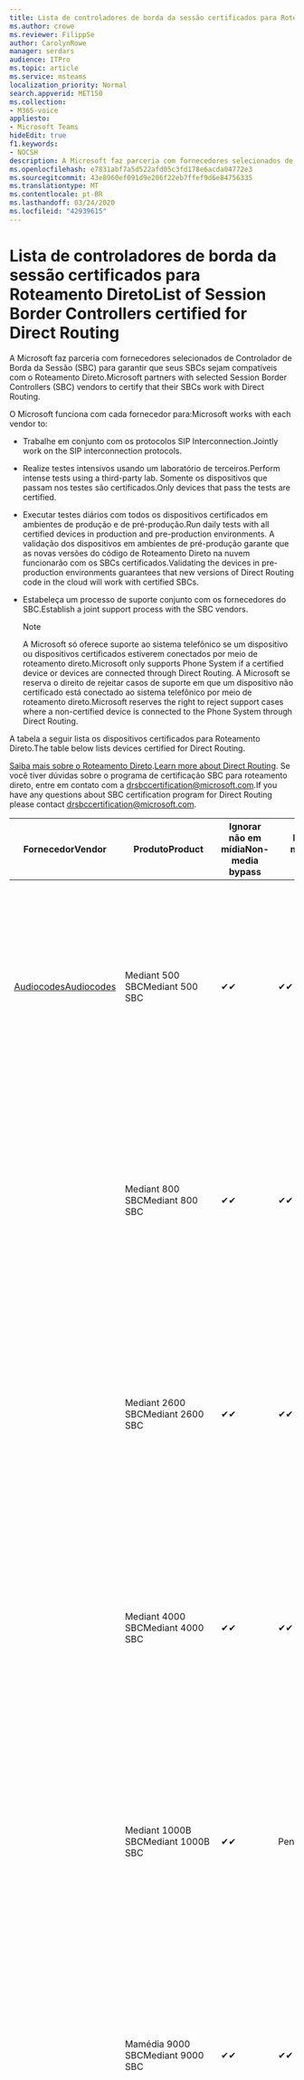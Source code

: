 ```yaml
---
title: Lista de controladores de borda da sessão certificados para Roteamento Direto
ms.author: crowe
ms.reviewer: FilippSe
author: CarolynRowe
manager: serdars
audience: ITPro
ms.topic: article
ms.service: msteams
localization_priority: Normal
search.appverid: MET150
ms.collection:
- M365-voice
appliesto:
- Microsoft Teams
hideEdit: true
f1.keywords:
- NOCSH
description: A Microsoft faz parceria com fornecedores selecionados de SBC (controlador de borda da sessão) para garantir que seus SBCs sejam compatíveis com o Roteamento Direto.
ms.openlocfilehash: e7831abf7a5d522afd05c3fd178e6acda04772e3
ms.sourcegitcommit: 43e8960ef091d9e206f22eb7ffef9d6e84756335
ms.translationtype: MT
ms.contentlocale: pt-BR
ms.lasthandoff: 03/24/2020
ms.locfileid: "42939615"
---
```

# <a name="list-of-session-border-controllers-certified-for-direct-routing"></a><span data-ttu-id="78e27-103">Lista de controladores de borda da sessão certificados para Roteamento Direto</span><span class="sxs-lookup"><span data-stu-id="78e27-103">List of Session Border Controllers certified for Direct Routing</span></span>

<span data-ttu-id="78e27-104">A Microsoft faz parceria com fornecedores selecionados de Controlador de Borda da Sessão (SBC) para garantir que seus SBCs sejam compatíveis com o Roteamento Direto.</span><span class="sxs-lookup"><span data-stu-id="78e27-104">Microsoft partners with selected Session Border Controllers (SBC) vendors to certify that their SBCs work with Direct Routing.</span></span> 

<span data-ttu-id="78e27-105">O Microsoft funciona com cada fornecedor para:</span><span class="sxs-lookup"><span data-stu-id="78e27-105">Microsoft works with each vendor to:</span></span> 

- <span data-ttu-id="78e27-106">Trabalhe em conjunto com os protocolos SIP Interconnection.</span><span class="sxs-lookup"><span data-stu-id="78e27-106">Jointly work on the SIP interconnection protocols.</span></span>
- <span data-ttu-id="78e27-107">Realize testes intensivos usando um laboratório de terceiros.</span><span class="sxs-lookup"><span data-stu-id="78e27-107">Perform intense tests using a third-party lab.</span></span> <span data-ttu-id="78e27-108">Somente os dispositivos que passam nos testes são certificados.</span><span class="sxs-lookup"><span data-stu-id="78e27-108">Only devices that pass the tests are certified.</span></span> 
- <span data-ttu-id="78e27-109">Executar testes diários com todos os dispositivos certificados em ambientes de produção e de pré-produção.</span><span class="sxs-lookup"><span data-stu-id="78e27-109">Run daily tests with all certified devices in production and pre-production environments.</span></span> <span data-ttu-id="78e27-110">A validação dos dispositivos em ambientes de pré-produção garante que as novas versões do código de Roteamento Direto na nuvem funcionarão com os SBCs certificados.</span><span class="sxs-lookup"><span data-stu-id="78e27-110">Validating the devices in pre-production environments guarantees that new versions of Direct Routing code in the cloud will work with certified SBCs.</span></span> 
- <span data-ttu-id="78e27-111">Estabeleça um processo de suporte conjunto com os fornecedores do SBC.</span><span class="sxs-lookup"><span data-stu-id="78e27-111">Establish a joint support process with the SBC vendors.</span></span>


  > [!NOTE]
  > <span data-ttu-id="78e27-112">A Microsoft só oferece suporte ao sistema telefônico se um dispositivo ou dispositivos certificados estiverem conectados por meio de roteamento direto.</span><span class="sxs-lookup"><span data-stu-id="78e27-112">Microsoft only supports Phone System if a certified device or devices are connected through Direct Routing.</span></span> <span data-ttu-id="78e27-113">A Microsoft se reserva o direito de rejeitar casos de suporte em que um dispositivo não certificado está conectado ao sistema telefônico por meio de roteamento direto.</span><span class="sxs-lookup"><span data-stu-id="78e27-113">Microsoft reserves the right to reject support cases where a non-certified device is connected to the Phone System through Direct Routing.</span></span> 

<span data-ttu-id="78e27-114">A tabela a seguir lista os dispositivos certificados para Roteamento Direto.</span><span class="sxs-lookup"><span data-stu-id="78e27-114">The table below lists devices certified for Direct Routing.</span></span> 

<span data-ttu-id="78e27-115">[Saiba mais sobre o Roteamento Direto](https://aka.ms/dr).</span><span class="sxs-lookup"><span data-stu-id="78e27-115">[Learn more about Direct Routing](https://aka.ms/dr).</span></span> <span data-ttu-id="78e27-116">Se você tiver dúvidas sobre o programa de certificação SBC para roteamento direto, entre em contato com a drsbccertification@microsoft.com.</span><span class="sxs-lookup"><span data-stu-id="78e27-116">If you have any questions about SBC certification program for Direct Routing please contact drsbccertification@microsoft.com.</span></span>


|                                                       <span data-ttu-id="78e27-117">Fornecedor</span><span class="sxs-lookup"><span data-stu-id="78e27-117">Vendor</span></span>                                                        |       <span data-ttu-id="78e27-118">Produto</span><span class="sxs-lookup"><span data-stu-id="78e27-118">Product</span></span>       | <span data-ttu-id="78e27-119">Ignorar não em mídia</span><span class="sxs-lookup"><span data-stu-id="78e27-119">Non-media bypass</span></span> | <span data-ttu-id="78e27-120">Bypass de mídia</span><span class="sxs-lookup"><span data-stu-id="78e27-120">Media bypass</span></span> | <span data-ttu-id="78e27-121">Versão do software</span><span class="sxs-lookup"><span data-stu-id="78e27-121">Software version</span></span> | <span data-ttu-id="78e27-122">Validado com provedores E911</span><span class="sxs-lookup"><span data-stu-id="78e27-122">Validated with E911 providers</span></span> | <span data-ttu-id="78e27-123">Compatível com ELIN</span><span class="sxs-lookup"><span data-stu-id="78e27-123">ELIN capable</span></span>
|---------------------------------------------------------------------------------------------------------------------|---------------------|------------------|--------------|------------------|-----------------|------------------|
| [<span data-ttu-id="78e27-124">Audiocodes</span><span class="sxs-lookup"><span data-stu-id="78e27-124">Audiocodes</span></span>](https://www.audiocodes.com/solutions-products/products/products-for-microsoft-365/direct-routing-for-microsoft-teams) |   <span data-ttu-id="78e27-125">Mediant 500 SBC</span><span class="sxs-lookup"><span data-stu-id="78e27-125">Mediant 500 SBC</span></span>   |     <span data-ttu-id="78e27-126">&#10004;</span><span class="sxs-lookup"><span data-stu-id="78e27-126">&#10004;</span></span>     |   <span data-ttu-id="78e27-127">&#10004;</span><span class="sxs-lookup"><span data-stu-id="78e27-127">&#10004;</span></span>    |  <span data-ttu-id="78e27-128">7.20 a. 250</span><span class="sxs-lookup"><span data-stu-id="78e27-128">7.20A.250</span></span>   | <ul> <li> [<span data-ttu-id="78e27-129">Roteamento de localização dinâmica da largura de banda</span><span class="sxs-lookup"><span data-stu-id="78e27-129">Bandwidth Dynamic Location Routing</span></span>](https://www.bandwidth.com/partners/microsoft-teams-direct-routing) </li> <li><span data-ttu-id="78e27-130">Inentrada ERS</span><span class="sxs-lookup"><span data-stu-id="78e27-130">Intrado ERS</span></span> </li> <li><span data-ttu-id="78e27-131">Inentrada EGW</span><span class="sxs-lookup"><span data-stu-id="78e27-131">Intrado EGW</span></span></li> <li> <span data-ttu-id="78e27-132">Mobilidade de horizonte vermelho-céu</span><span class="sxs-lookup"><span data-stu-id="78e27-132">Red Sky Horizon Mobility</span></span> </li>  </ul> |  <span data-ttu-id="78e27-133">&#10004;</span><span class="sxs-lookup"><span data-stu-id="78e27-133">&#10004;</span></span>  |
|                                                                                                                     |   <span data-ttu-id="78e27-134">Mediant 800 SBC</span><span class="sxs-lookup"><span data-stu-id="78e27-134">Mediant 800 SBC</span></span>   |     <span data-ttu-id="78e27-135">&#10004;</span><span class="sxs-lookup"><span data-stu-id="78e27-135">&#10004;</span></span>     |   <span data-ttu-id="78e27-136">&#10004;</span><span class="sxs-lookup"><span data-stu-id="78e27-136">&#10004;</span></span>     |  <span data-ttu-id="78e27-137">7.20 a. 250</span><span class="sxs-lookup"><span data-stu-id="78e27-137">7.20A.250</span></span>   | <ul> <li> [<span data-ttu-id="78e27-138">Roteamento de localização dinâmica da largura de banda</span><span class="sxs-lookup"><span data-stu-id="78e27-138">Bandwidth Dynamic Location Routing</span></span>](https://www.bandwidth.com/partners/microsoft-teams-direct-routing) </li> <li><span data-ttu-id="78e27-139">Inentrada ERS</span><span class="sxs-lookup"><span data-stu-id="78e27-139">Intrado ERS</span></span> </li> <li><span data-ttu-id="78e27-140">Inentrada EGW</span><span class="sxs-lookup"><span data-stu-id="78e27-140">Intrado EGW</span></span></li> <li> <span data-ttu-id="78e27-141">Mobilidade de horizonte vermelho-céu</span><span class="sxs-lookup"><span data-stu-id="78e27-141">Red Sky Horizon Mobility</span></span> </li>  </ul>  |  <span data-ttu-id="78e27-142">&#10004;</span><span class="sxs-lookup"><span data-stu-id="78e27-142">&#10004;</span></span>  |
|                                                                                                                     |  <span data-ttu-id="78e27-143">Mediant 2600 SBC</span><span class="sxs-lookup"><span data-stu-id="78e27-143">Mediant 2600 SBC</span></span>   |     <span data-ttu-id="78e27-144">&#10004;</span><span class="sxs-lookup"><span data-stu-id="78e27-144">&#10004;</span></span>     |   <span data-ttu-id="78e27-145">&#10004;</span><span class="sxs-lookup"><span data-stu-id="78e27-145">&#10004;</span></span>    |  <span data-ttu-id="78e27-146">7.20 a. 250</span><span class="sxs-lookup"><span data-stu-id="78e27-146">7.20A.250</span></span>   |   <ul> <li> [<span data-ttu-id="78e27-147">Roteamento de localização dinâmica da largura de banda</span><span class="sxs-lookup"><span data-stu-id="78e27-147">Bandwidth Dynamic Location Routing</span></span>](https://www.bandwidth.com/partners/microsoft-teams-direct-routing) </li> <li><span data-ttu-id="78e27-148">Inentrada ERS</span><span class="sxs-lookup"><span data-stu-id="78e27-148">Intrado ERS</span></span> </li> <li><span data-ttu-id="78e27-149">Inentrada EGW</span><span class="sxs-lookup"><span data-stu-id="78e27-149">Intrado EGW</span></span></li> <li> <span data-ttu-id="78e27-150">Mobilidade de horizonte vermelho-céu</span><span class="sxs-lookup"><span data-stu-id="78e27-150">Red Sky Horizon Mobility</span></span> </li>  </ul>  |  <span data-ttu-id="78e27-151">&#10004;</span><span class="sxs-lookup"><span data-stu-id="78e27-151">&#10004;</span></span>  |    
|                                                                                                                     |  <span data-ttu-id="78e27-152">Mediant 4000 SBC</span><span class="sxs-lookup"><span data-stu-id="78e27-152">Mediant 4000 SBC</span></span>   |     <span data-ttu-id="78e27-153">&#10004;</span><span class="sxs-lookup"><span data-stu-id="78e27-153">&#10004;</span></span>     |   <span data-ttu-id="78e27-154">&#10004;</span><span class="sxs-lookup"><span data-stu-id="78e27-154">&#10004;</span></span>     |  <span data-ttu-id="78e27-155">7.20 a. 250</span><span class="sxs-lookup"><span data-stu-id="78e27-155">7.20A.250</span></span>   |  <ul> <li> [<span data-ttu-id="78e27-156">Roteamento de localização dinâmica da largura de banda</span><span class="sxs-lookup"><span data-stu-id="78e27-156">Bandwidth Dynamic Location Routing</span></span>](https://www.bandwidth.com/partners/microsoft-teams-direct-routing) </li> <li><span data-ttu-id="78e27-157">Inentrada ERS</span><span class="sxs-lookup"><span data-stu-id="78e27-157">Intrado ERS</span></span> </li> <li><span data-ttu-id="78e27-158">Inentrada EGW</span><span class="sxs-lookup"><span data-stu-id="78e27-158">Intrado EGW</span></span></li> <li> <span data-ttu-id="78e27-159">Mobilidade de horizonte vermelho-céu</span><span class="sxs-lookup"><span data-stu-id="78e27-159">Red Sky Horizon Mobility</span></span> </li>  </ul>  |  <span data-ttu-id="78e27-160">&#10004;</span><span class="sxs-lookup"><span data-stu-id="78e27-160">&#10004;</span></span>  |    
|                                                                                                                     | <span data-ttu-id="78e27-161">Mediant 1000B SBC</span><span class="sxs-lookup"><span data-stu-id="78e27-161">Mediant 1000B  SBC</span></span>  |     <span data-ttu-id="78e27-162">&#10004;</span><span class="sxs-lookup"><span data-stu-id="78e27-162">&#10004;</span></span>     |   <span data-ttu-id="78e27-163">Pendente</span><span class="sxs-lookup"><span data-stu-id="78e27-163">Pending</span></span>     |  <span data-ttu-id="78e27-164">7.20 a. 250</span><span class="sxs-lookup"><span data-stu-id="78e27-164">7.20A.250</span></span>  |  <ul> <li> [<span data-ttu-id="78e27-165">Roteamento de localização dinâmica da largura de banda</span><span class="sxs-lookup"><span data-stu-id="78e27-165">Bandwidth Dynamic Location Routing</span></span>](https://www.bandwidth.com/partners/microsoft-teams-direct-routing) </li> <li><span data-ttu-id="78e27-166">Inentrada ERS</span><span class="sxs-lookup"><span data-stu-id="78e27-166">Intrado ERS</span></span> </li> <li><span data-ttu-id="78e27-167">Inentrada EGW</span><span class="sxs-lookup"><span data-stu-id="78e27-167">Intrado EGW</span></span></li> <li> <span data-ttu-id="78e27-168">Mobilidade de horizonte vermelho-céu</span><span class="sxs-lookup"><span data-stu-id="78e27-168">Red Sky Horizon Mobility</span></span> </li>  </ul>  |  <span data-ttu-id="78e27-169">&#10004;</span><span class="sxs-lookup"><span data-stu-id="78e27-169">&#10004;</span></span>  |    
|                                                                                                                     | <span data-ttu-id="78e27-170">Mamédia 9000 SBC</span><span class="sxs-lookup"><span data-stu-id="78e27-170">Mediant 9000  SBC</span></span>  |     <span data-ttu-id="78e27-171">&#10004;</span><span class="sxs-lookup"><span data-stu-id="78e27-171">&#10004;</span></span>     |   <span data-ttu-id="78e27-172">&#10004;</span><span class="sxs-lookup"><span data-stu-id="78e27-172">&#10004;</span></span>     |  <span data-ttu-id="78e27-173">7.20 a. 250</span><span class="sxs-lookup"><span data-stu-id="78e27-173">7.20A.250</span></span>   | <ul> <li> [<span data-ttu-id="78e27-174">Roteamento de localização dinâmica da largura de banda</span><span class="sxs-lookup"><span data-stu-id="78e27-174">Bandwidth Dynamic Location Routing</span></span>](https://www.bandwidth.com/partners/microsoft-teams-direct-routing) </li> <li><span data-ttu-id="78e27-175">Inentrada ERS</span><span class="sxs-lookup"><span data-stu-id="78e27-175">Intrado ERS</span></span> </li> <li><span data-ttu-id="78e27-176">Inentrada EGW</span><span class="sxs-lookup"><span data-stu-id="78e27-176">Intrado EGW</span></span></li> <li> <span data-ttu-id="78e27-177">Mobilidade de horizonte vermelho-céu</span><span class="sxs-lookup"><span data-stu-id="78e27-177">Red Sky Horizon Mobility</span></span> </li>  </ul>    |  <span data-ttu-id="78e27-178">&#10004;</span><span class="sxs-lookup"><span data-stu-id="78e27-178">&#10004;</span></span>  |                                                                       
|                                                                                                                     | <span data-ttu-id="78e27-179">Virtual Edition SBC</span><span class="sxs-lookup"><span data-stu-id="78e27-179">Virtual Edition SBC</span></span> |     <span data-ttu-id="78e27-180">&#10004;</span><span class="sxs-lookup"><span data-stu-id="78e27-180">&#10004;</span></span>     |   <span data-ttu-id="78e27-181">&#10004;</span><span class="sxs-lookup"><span data-stu-id="78e27-181">&#10004;</span></span>     |  <span data-ttu-id="78e27-182">7.20 a. 250</span><span class="sxs-lookup"><span data-stu-id="78e27-182">7.20A.250</span></span> |  <ul> <li> [<span data-ttu-id="78e27-183">Roteamento de localização dinâmica da largura de banda</span><span class="sxs-lookup"><span data-stu-id="78e27-183">Bandwidth Dynamic Location Routing</span></span>](https://www.bandwidth.com/partners/microsoft-teams-direct-routing) </li> <li><span data-ttu-id="78e27-184">Inentrada ERS</span><span class="sxs-lookup"><span data-stu-id="78e27-184">Intrado ERS</span></span> </li> <li><span data-ttu-id="78e27-185">Inentrada EGW</span><span class="sxs-lookup"><span data-stu-id="78e27-185">Intrado EGW</span></span></li> <li> <span data-ttu-id="78e27-186">Mobilidade de horizonte vermelho-céu</span><span class="sxs-lookup"><span data-stu-id="78e27-186">Red Sky Horizon Mobility</span></span> </li>  </ul>   |  <span data-ttu-id="78e27-187">&#10004;</span><span class="sxs-lookup"><span data-stu-id="78e27-187">&#10004;</span></span>  |    
|  [<span data-ttu-id="78e27-188">Comunicações da faixa de opções</span><span class="sxs-lookup"><span data-stu-id="78e27-188">Ribbon Communications</span></span>](https://ribboncommunications.com/solutions/enterprise-solutions/microsoft-skype-business)  |      <span data-ttu-id="78e27-189">SBC 5110</span><span class="sxs-lookup"><span data-stu-id="78e27-189">SBC 5110</span></span>       |     <span data-ttu-id="78e27-190">&#10004;</span><span class="sxs-lookup"><span data-stu-id="78e27-190">&#10004;</span></span>     |   <span data-ttu-id="78e27-191">&#10004;</span><span class="sxs-lookup"><span data-stu-id="78e27-191">&#10004;</span></span>    |       <span data-ttu-id="78e27-192">7,2</span><span class="sxs-lookup"><span data-stu-id="78e27-192">7.2</span></span>       | <ul> <li> [<span data-ttu-id="78e27-193">Roteamento de localização dinâmica da largura de banda</span><span class="sxs-lookup"><span data-stu-id="78e27-193">Bandwidth Dynamic Location Routing</span></span>](https://www.bandwidth.com/partners/microsoft-teams-direct-routing) </li> <li><span data-ttu-id="78e27-194">Inentrada ERS</span><span class="sxs-lookup"><span data-stu-id="78e27-194">Intrado ERS</span></span> </li> <li><span data-ttu-id="78e27-195">Inentrada EGW</span><span class="sxs-lookup"><span data-stu-id="78e27-195">Intrado EGW</span></span></li> <li> <span data-ttu-id="78e27-196">Mobilidade de horizonte vermelho-céu</span><span class="sxs-lookup"><span data-stu-id="78e27-196">Red Sky Horizon Mobility</span></span> </li>  </ul> |    |    
|                                                                                                                     |      <span data-ttu-id="78e27-197">SBC 5210</span><span class="sxs-lookup"><span data-stu-id="78e27-197">SBC 5210</span></span>       |     <span data-ttu-id="78e27-198">&#10004;</span><span class="sxs-lookup"><span data-stu-id="78e27-198">&#10004;</span></span>     |  <span data-ttu-id="78e27-199">&#10004;</span><span class="sxs-lookup"><span data-stu-id="78e27-199">&#10004;</span></span>    |       <span data-ttu-id="78e27-200">7,2</span><span class="sxs-lookup"><span data-stu-id="78e27-200">7.2</span></span>       |  <ul> <li> [<span data-ttu-id="78e27-201">Roteamento de localização dinâmica da largura de banda</span><span class="sxs-lookup"><span data-stu-id="78e27-201">Bandwidth Dynamic Location Routing</span></span>](https://www.bandwidth.com/partners/microsoft-teams-direct-routing) </li> <li><span data-ttu-id="78e27-202">Inentrada ERS</span><span class="sxs-lookup"><span data-stu-id="78e27-202">Intrado ERS</span></span> </li> <li><span data-ttu-id="78e27-203">Inentrada EGW</span><span class="sxs-lookup"><span data-stu-id="78e27-203">Intrado EGW</span></span></li> <li> <span data-ttu-id="78e27-204">Mobilidade de horizonte vermelho-céu</span><span class="sxs-lookup"><span data-stu-id="78e27-204">Red Sky Horizon Mobility</span></span> </li> </ul> |    |    
|                                                                                                                     |      <span data-ttu-id="78e27-205">SBC 5400</span><span class="sxs-lookup"><span data-stu-id="78e27-205">SBC 5400</span></span>       |     <span data-ttu-id="78e27-206">&#10004;</span><span class="sxs-lookup"><span data-stu-id="78e27-206">&#10004;</span></span>     |   <span data-ttu-id="78e27-207">&#10004;</span><span class="sxs-lookup"><span data-stu-id="78e27-207">&#10004;</span></span>   |       <span data-ttu-id="78e27-208">7,2</span><span class="sxs-lookup"><span data-stu-id="78e27-208">7.2</span></span>       |  <ul> <li> [<span data-ttu-id="78e27-209">Roteamento de localização dinâmica da largura de banda</span><span class="sxs-lookup"><span data-stu-id="78e27-209">Bandwidth Dynamic Location Routing</span></span>](https://www.bandwidth.com/partners/microsoft-teams-direct-routing) </li><li><span data-ttu-id="78e27-210">Inentrada ERS</span><span class="sxs-lookup"><span data-stu-id="78e27-210">Intrado ERS</span></span> </li> <li><span data-ttu-id="78e27-211">Inentrada EGW</span><span class="sxs-lookup"><span data-stu-id="78e27-211">Intrado EGW</span></span></li> <li> <span data-ttu-id="78e27-212">Mobilidade de horizonte vermelho-céu</span><span class="sxs-lookup"><span data-stu-id="78e27-212">Red Sky Horizon Mobility</span></span> </li> </ul>  ||    
|                                                                                                                     |      <span data-ttu-id="78e27-213">SBC 7000</span><span class="sxs-lookup"><span data-stu-id="78e27-213">SBC 7000</span></span>       |     <span data-ttu-id="78e27-214">&#10004;</span><span class="sxs-lookup"><span data-stu-id="78e27-214">&#10004;</span></span>     |   <span data-ttu-id="78e27-215">&#10004;</span><span class="sxs-lookup"><span data-stu-id="78e27-215">&#10004;</span></span>    |       <span data-ttu-id="78e27-216">7,2</span><span class="sxs-lookup"><span data-stu-id="78e27-216">7.2</span></span>       |   <ul> <li> [<span data-ttu-id="78e27-217">Roteamento de localização dinâmica da largura de banda</span><span class="sxs-lookup"><span data-stu-id="78e27-217">Bandwidth Dynamic Location Routing</span></span>](https://www.bandwidth.com/partners/microsoft-teams-direct-routing) </li> <li><span data-ttu-id="78e27-218">Inentrada ERS</span><span class="sxs-lookup"><span data-stu-id="78e27-218">Intrado ERS</span></span> </li> <li><span data-ttu-id="78e27-219">Inentrada EGW</span><span class="sxs-lookup"><span data-stu-id="78e27-219">Intrado EGW</span></span></li> <li> <span data-ttu-id="78e27-220">Mobilidade de horizonte vermelho-céu</span><span class="sxs-lookup"><span data-stu-id="78e27-220">Red Sky Horizon Mobility</span></span> </li> </ul> |  |    
|                                                                                                                     |       <span data-ttu-id="78e27-221">SBC SWe</span><span class="sxs-lookup"><span data-stu-id="78e27-221">SBC SWe</span></span>       |     <span data-ttu-id="78e27-222">&#10004;</span><span class="sxs-lookup"><span data-stu-id="78e27-222">&#10004;</span></span>     |   <span data-ttu-id="78e27-223">&#10004;</span><span class="sxs-lookup"><span data-stu-id="78e27-223">&#10004;</span></span>   |       <span data-ttu-id="78e27-224">7,2</span><span class="sxs-lookup"><span data-stu-id="78e27-224">7.2</span></span>       |   <ul> <li> [<span data-ttu-id="78e27-225">Roteamento de localização dinâmica da largura de banda</span><span class="sxs-lookup"><span data-stu-id="78e27-225">Bandwidth Dynamic Location Routing</span></span>](https://www.bandwidth.com/partners/microsoft-teams-direct-routing) </li> <li><span data-ttu-id="78e27-226">Inentrada ERS</span><span class="sxs-lookup"><span data-stu-id="78e27-226">Intrado ERS</span></span> </li> <li><span data-ttu-id="78e27-227">Inentrada EGW</span><span class="sxs-lookup"><span data-stu-id="78e27-227">Intrado EGW</span></span></li> <li> <span data-ttu-id="78e27-228">Mobilidade de horizonte vermelho-céu</span><span class="sxs-lookup"><span data-stu-id="78e27-228">Red Sky Horizon Mobility</span></span> </li> </ul> |    |    
|                                                                                                                     |      <span data-ttu-id="78e27-229">SBC 1000</span><span class="sxs-lookup"><span data-stu-id="78e27-229">SBC 1000</span></span>       |     <span data-ttu-id="78e27-230">&#10004;</span><span class="sxs-lookup"><span data-stu-id="78e27-230">&#10004;</span></span>     |   <span data-ttu-id="78e27-231">&#10004;</span><span class="sxs-lookup"><span data-stu-id="78e27-231">&#10004;</span></span>    |      <span data-ttu-id="78e27-232">8.0.3 (Build 537)</span><span class="sxs-lookup"><span data-stu-id="78e27-232">8.0.3 (build 537)</span></span>     |  <ul> <li> [<span data-ttu-id="78e27-233">Roteamento de localização dinâmica da largura de banda</span><span class="sxs-lookup"><span data-stu-id="78e27-233">Bandwidth Dynamic Location Routing</span></span>](https://www.bandwidth.com/partners/microsoft-teams-direct-routing) </li> <li> <span data-ttu-id="78e27-234">Inentrada ERS</span><span class="sxs-lookup"><span data-stu-id="78e27-234">Intrado ERS</span></span> </li> <li><span data-ttu-id="78e27-235">Inentrada EGW</span><span class="sxs-lookup"><span data-stu-id="78e27-235">Intrado EGW</span></span> </li> <li> <span data-ttu-id="78e27-236">Mobilidade de horizonte vermelho-céu</span><span class="sxs-lookup"><span data-stu-id="78e27-236">Red Sky Horizon Mobility</span></span> </li> </ul>   |  <span data-ttu-id="78e27-237">&#10004;</span><span class="sxs-lookup"><span data-stu-id="78e27-237">&#10004;</span></span>   |    
|                                                                                                                     |      <span data-ttu-id="78e27-238">SBC 2000</span><span class="sxs-lookup"><span data-stu-id="78e27-238">SBC 2000</span></span>       |     <span data-ttu-id="78e27-239">&#10004;</span><span class="sxs-lookup"><span data-stu-id="78e27-239">&#10004;</span></span>     |   <span data-ttu-id="78e27-240">&#10004;</span><span class="sxs-lookup"><span data-stu-id="78e27-240">&#10004;</span></span>   |     <span data-ttu-id="78e27-241">8.0.3 (Build 537)</span><span class="sxs-lookup"><span data-stu-id="78e27-241">8.0.3 (build 537)</span></span>     |  <ul> <li>[<span data-ttu-id="78e27-242">Roteamento de localização dinâmica da largura de banda</span><span class="sxs-lookup"><span data-stu-id="78e27-242">Bandwidth Dynamic Location Routing</span></span>](https://www.bandwidth.com/partners/microsoft-teams-direct-routing) </li> <li> <span data-ttu-id="78e27-243">Inentrada ERS</span><span class="sxs-lookup"><span data-stu-id="78e27-243">Intrado ERS</span></span> </li> <li><span data-ttu-id="78e27-244">Inentrada EGW</span><span class="sxs-lookup"><span data-stu-id="78e27-244">Intrado EGW</span></span> </li> <li> <span data-ttu-id="78e27-245">Mobilidade de horizonte vermelho-céu</span><span class="sxs-lookup"><span data-stu-id="78e27-245">Red Sky Horizon Mobility</span></span> </li> </ul>   |     <span data-ttu-id="78e27-246">&#10004;</span><span class="sxs-lookup"><span data-stu-id="78e27-246">&#10004;</span></span>     |    
|                                                                                                                     |    <span data-ttu-id="78e27-247">SBC SWe Lite</span><span class="sxs-lookup"><span data-stu-id="78e27-247">SBC SWe Lite</span></span>     |     <span data-ttu-id="78e27-248">&#10004;</span><span class="sxs-lookup"><span data-stu-id="78e27-248">&#10004;</span></span>     |  <span data-ttu-id="78e27-249">&#10004;</span><span class="sxs-lookup"><span data-stu-id="78e27-249">&#10004;</span></span>    |      <span data-ttu-id="78e27-250">8.0.3 (Build 216)</span><span class="sxs-lookup"><span data-stu-id="78e27-250">8.0.3 (build 216)</span></span>    |  <ul> <li> [<span data-ttu-id="78e27-251">Roteamento de localização dinâmica da largura de banda</span><span class="sxs-lookup"><span data-stu-id="78e27-251">Bandwidth Dynamic Location Routing</span></span>](https://www.bandwidth.com/partners/microsoft-teams-direct-routing) </li> <li> <span data-ttu-id="78e27-252">Inentrada ERS</span><span class="sxs-lookup"><span data-stu-id="78e27-252">Intrado ERS</span></span> </li> <li><span data-ttu-id="78e27-253">Inentrada EGW</span><span class="sxs-lookup"><span data-stu-id="78e27-253">Intrado EGW</span></span> </li> <li> <span data-ttu-id="78e27-254">Mobilidade de horizonte vermelho-céu</span><span class="sxs-lookup"><span data-stu-id="78e27-254">Red Sky Horizon Mobility</span></span> </li> </ul>    |     <span data-ttu-id="78e27-255">&#10004;</span><span class="sxs-lookup"><span data-stu-id="78e27-255">&#10004;</span></span>     |   
| | <span data-ttu-id="78e27-256">Série EdgeMarc</span><span class="sxs-lookup"><span data-stu-id="78e27-256">EdgeMarc Series</span></span> |  <span data-ttu-id="78e27-257">&#10004;</span><span class="sxs-lookup"><span data-stu-id="78e27-257">&#10004;</span></span> | | <span data-ttu-id="78e27-258">15.6.1</span><span class="sxs-lookup"><span data-stu-id="78e27-258">15.6.1</span></span> | 
|                     [<span data-ttu-id="78e27-259">Thinktel</span><span class="sxs-lookup"><span data-stu-id="78e27-259">Thinktel</span></span>](https://www.thinktel.ca/services/think-365/think-365-overview/)                      |    <span data-ttu-id="78e27-260">Think 365 SBC</span><span class="sxs-lookup"><span data-stu-id="78e27-260">Think 365 SBC</span></span>    |     <span data-ttu-id="78e27-261">&#10004;</span><span class="sxs-lookup"><span data-stu-id="78e27-261">&#10004;</span></span>     |        <span data-ttu-id="78e27-262">Pendente</span><span class="sxs-lookup"><span data-stu-id="78e27-262">Pending</span></span>   |       <span data-ttu-id="78e27-263">1,4</span><span class="sxs-lookup"><span data-stu-id="78e27-263">1.4</span></span>       |     |    |    
|                     [<span data-ttu-id="78e27-264">Oracle</span><span class="sxs-lookup"><span data-stu-id="78e27-264">Oracle</span></span>](https://www.oracle.com/industries/communications/enterprise-session-border-controller/microsoft.html)                      |    <span data-ttu-id="78e27-265">AP 1100</span><span class="sxs-lookup"><span data-stu-id="78e27-265">AP 1100</span></span>      |    <span data-ttu-id="78e27-266">&#10004;</span><span class="sxs-lookup"><span data-stu-id="78e27-266">&#10004;</span></span>     |    <span data-ttu-id="78e27-267">&#10004;</span><span class="sxs-lookup"><span data-stu-id="78e27-267">&#10004;</span></span>    |   <span data-ttu-id="78e27-268">8.3.0.0.1</span><span class="sxs-lookup"><span data-stu-id="78e27-268">8.3.0.0.1</span></span> |   <ul> <li> [<span data-ttu-id="78e27-269">Roteamento de localização dinâmica da largura de banda</span><span class="sxs-lookup"><span data-stu-id="78e27-269">Bandwidth Dynamic Location Routing</span></span>](https://www.bandwidth.com/partners/microsoft-teams-direct-routing) </li> <li><span data-ttu-id="78e27-270">Inentrada ERS</span><span class="sxs-lookup"><span data-stu-id="78e27-270">Intrado ERS</span></span> </li> <li><span data-ttu-id="78e27-271">Inentrada EGW</span><span class="sxs-lookup"><span data-stu-id="78e27-271">Intrado EGW</span></span></li> <li> <span data-ttu-id="78e27-272">Mobilidade de horizonte vermelho-céu</span><span class="sxs-lookup"><span data-stu-id="78e27-272">Red Sky Horizon Mobility</span></span> </li>  </ul>   |  <span data-ttu-id="78e27-273">&#10004;</span><span class="sxs-lookup"><span data-stu-id="78e27-273">&#10004;</span></span>  |    
|                                                                                                                    |    <span data-ttu-id="78e27-274">AP 3900</span><span class="sxs-lookup"><span data-stu-id="78e27-274">AP 3900</span></span>           |    <span data-ttu-id="78e27-275">&#10004;</span><span class="sxs-lookup"><span data-stu-id="78e27-275">&#10004;</span></span>     |    <span data-ttu-id="78e27-276">&#10004;</span><span class="sxs-lookup"><span data-stu-id="78e27-276">&#10004;</span></span>   |   <span data-ttu-id="78e27-277">8.3.0.0.1</span><span class="sxs-lookup"><span data-stu-id="78e27-277">8.3.0.0.1</span></span>  |  <ul> <li> [<span data-ttu-id="78e27-278">Roteamento de localização dinâmica da largura de banda</span><span class="sxs-lookup"><span data-stu-id="78e27-278">Bandwidth Dynamic Location Routing</span></span>](https://www.bandwidth.com/partners/microsoft-teams-direct-routing) </li> <li><span data-ttu-id="78e27-279">Inentrada ERS</span><span class="sxs-lookup"><span data-stu-id="78e27-279">Intrado ERS</span></span> </li> <li><span data-ttu-id="78e27-280">Inentrada EGW</span><span class="sxs-lookup"><span data-stu-id="78e27-280">Intrado EGW</span></span></li> <li> <span data-ttu-id="78e27-281">Mobilidade de horizonte vermelho-céu</span><span class="sxs-lookup"><span data-stu-id="78e27-281">Red Sky Horizon Mobility</span></span> </li>  </ul>  |  <span data-ttu-id="78e27-282">&#10004;</span><span class="sxs-lookup"><span data-stu-id="78e27-282">&#10004;</span></span>  |    
|                                                                                                                    |      <span data-ttu-id="78e27-283">AP 4600</span><span class="sxs-lookup"><span data-stu-id="78e27-283">AP 4600</span></span>         |    <span data-ttu-id="78e27-284">&#10004;</span><span class="sxs-lookup"><span data-stu-id="78e27-284">&#10004;</span></span>   |    <span data-ttu-id="78e27-285">&#10004;</span><span class="sxs-lookup"><span data-stu-id="78e27-285">&#10004;</span></span>     |     <span data-ttu-id="78e27-286">8.3.0.0.1</span><span class="sxs-lookup"><span data-stu-id="78e27-286">8.3.0.0.1</span></span>  |  <ul> <li> [<span data-ttu-id="78e27-287">Roteamento de localização dinâmica da largura de banda</span><span class="sxs-lookup"><span data-stu-id="78e27-287">Bandwidth Dynamic Location Routing</span></span>](https://www.bandwidth.com/partners/microsoft-teams-direct-routing) </li> <li><span data-ttu-id="78e27-288">Inentrada ERS</span><span class="sxs-lookup"><span data-stu-id="78e27-288">Intrado ERS</span></span> </li> <li><span data-ttu-id="78e27-289">Inentrada EGW</span><span class="sxs-lookup"><span data-stu-id="78e27-289">Intrado EGW</span></span></li> <li> <span data-ttu-id="78e27-290">Mobilidade de horizonte vermelho-céu</span><span class="sxs-lookup"><span data-stu-id="78e27-290">Red Sky Horizon Mobility</span></span> </li>  </ul>  |  <span data-ttu-id="78e27-291">&#10004;</span><span class="sxs-lookup"><span data-stu-id="78e27-291">&#10004;</span></span>  |    
|                                                                                                                    |      <span data-ttu-id="78e27-292">AP 6300</span><span class="sxs-lookup"><span data-stu-id="78e27-292">AP 6300</span></span>         |    <span data-ttu-id="78e27-293">&#10004;</span><span class="sxs-lookup"><span data-stu-id="78e27-293">&#10004;</span></span>   |    <span data-ttu-id="78e27-294">&#10004;</span><span class="sxs-lookup"><span data-stu-id="78e27-294">&#10004;</span></span>     |     <span data-ttu-id="78e27-295">8.3.0.0.1</span><span class="sxs-lookup"><span data-stu-id="78e27-295">8.3.0.0.1</span></span>  |  <ul> <li> [<span data-ttu-id="78e27-296">Roteamento de localização dinâmica da largura de banda</span><span class="sxs-lookup"><span data-stu-id="78e27-296">Bandwidth Dynamic Location Routing</span></span>](https://www.bandwidth.com/partners/microsoft-teams-direct-routing) </li> <li><span data-ttu-id="78e27-297">Inentrada ERS</span><span class="sxs-lookup"><span data-stu-id="78e27-297">Intrado ERS</span></span> </li> <li><span data-ttu-id="78e27-298">Inentrada EGW</span><span class="sxs-lookup"><span data-stu-id="78e27-298">Intrado EGW</span></span></li> <li> <span data-ttu-id="78e27-299">Mobilidade de horizonte vermelho-céu</span><span class="sxs-lookup"><span data-stu-id="78e27-299">Red Sky Horizon Mobility</span></span> </li>  </ul>   |  <span data-ttu-id="78e27-300">&#10004;</span><span class="sxs-lookup"><span data-stu-id="78e27-300">&#10004;</span></span>  |    
|                                                                                                                   |      <span data-ttu-id="78e27-301">AP 6350</span><span class="sxs-lookup"><span data-stu-id="78e27-301">AP 6350</span></span>           |    <span data-ttu-id="78e27-302">&#10004;</span><span class="sxs-lookup"><span data-stu-id="78e27-302">&#10004;</span></span>   |    <span data-ttu-id="78e27-303">&#10004;</span><span class="sxs-lookup"><span data-stu-id="78e27-303">&#10004;</span></span>    |     <span data-ttu-id="78e27-304">8.3.0.0.1</span><span class="sxs-lookup"><span data-stu-id="78e27-304">8.3.0.0.1</span></span>  |   <ul> <li> [<span data-ttu-id="78e27-305">Roteamento de localização dinâmica da largura de banda</span><span class="sxs-lookup"><span data-stu-id="78e27-305">Bandwidth Dynamic Location Routing</span></span>](https://www.bandwidth.com/partners/microsoft-teams-direct-routing) </li> <li><span data-ttu-id="78e27-306">Inentrada ERS</span><span class="sxs-lookup"><span data-stu-id="78e27-306">Intrado ERS</span></span> </li> <li><span data-ttu-id="78e27-307">Inentrada EGW</span><span class="sxs-lookup"><span data-stu-id="78e27-307">Intrado EGW</span></span></li> <li> <span data-ttu-id="78e27-308">Mobilidade de horizonte vermelho-céu</span><span class="sxs-lookup"><span data-stu-id="78e27-308">Red Sky Horizon Mobility</span></span> </li>  </ul>  |  <span data-ttu-id="78e27-309">&#10004;</span><span class="sxs-lookup"><span data-stu-id="78e27-309">&#10004;</span></span>  |                                            
|                                                                                                                    |      <span data-ttu-id="78e27-310">VME</span><span class="sxs-lookup"><span data-stu-id="78e27-310">VME</span></span>           |    <span data-ttu-id="78e27-311">&#10004;</span><span class="sxs-lookup"><span data-stu-id="78e27-311">&#10004;</span></span>    |    <span data-ttu-id="78e27-312">&#10004;</span><span class="sxs-lookup"><span data-stu-id="78e27-312">&#10004;</span></span>    |     <span data-ttu-id="78e27-313">8.3.0.0.1</span><span class="sxs-lookup"><span data-stu-id="78e27-313">8.3.0.0.1</span></span>   |   <ul> <li> [<span data-ttu-id="78e27-314">Roteamento de localização dinâmica da largura de banda</span><span class="sxs-lookup"><span data-stu-id="78e27-314">Bandwidth Dynamic Location Routing</span></span>](https://www.bandwidth.com/partners/microsoft-teams-direct-routing) </li> <li><span data-ttu-id="78e27-315">Inentrada ERS</span><span class="sxs-lookup"><span data-stu-id="78e27-315">Intrado ERS</span></span> </li> <li><span data-ttu-id="78e27-316">Inentrada EGW</span><span class="sxs-lookup"><span data-stu-id="78e27-316">Intrado EGW</span></span></li> <li> <span data-ttu-id="78e27-317">Mobilidade de horizonte vermelho-céu</span><span class="sxs-lookup"><span data-stu-id="78e27-317">Red Sky Horizon Mobility</span></span> </li>  </ul>  |  <span data-ttu-id="78e27-318">&#10004;</span><span class="sxs-lookup"><span data-stu-id="78e27-318">&#10004;</span></span>  |    
|                     [<span data-ttu-id="78e27-319">TE-SYSTEMS</span><span class="sxs-lookup"><span data-stu-id="78e27-319">TE-SYSTEMS</span></span>](https://www.anynode.de/anynode-and-microsoft-teams/)                               |     <span data-ttu-id="78e27-320">anynode</span><span class="sxs-lookup"><span data-stu-id="78e27-320">anynode</span></span>         |     <span data-ttu-id="78e27-321">&#10004;</span><span class="sxs-lookup"><span data-stu-id="78e27-321">&#10004;</span></span>   |  <span data-ttu-id="78e27-322">&#10004;</span><span class="sxs-lookup"><span data-stu-id="78e27-322">&#10004;</span></span>   |      <span data-ttu-id="78e27-323">3.16.2</span><span class="sxs-lookup"><span data-stu-id="78e27-323">3.16.2</span></span>      |     |    |    
|                     [<span data-ttu-id="78e27-324">Metaswitch</span><span class="sxs-lookup"><span data-stu-id="78e27-324">Metaswitch</span></span>](https://www.metaswitch.com/products/core-network/perimeta-sbc)                               |     <span data-ttu-id="78e27-325">Perimeta SBC</span><span class="sxs-lookup"><span data-stu-id="78e27-325">Perimeta SBC</span></span>        |     <span data-ttu-id="78e27-326">&#10004;</span><span class="sxs-lookup"><span data-stu-id="78e27-326">&#10004;</span></span>   |  |      <span data-ttu-id="78e27-327">4,7</span><span class="sxs-lookup"><span data-stu-id="78e27-327">4.7</span></span>      |     |    |    

<span data-ttu-id="78e27-328">A tabela a seguir lista os dispositivos que são verificados quanto à interoperabilidade entre os dispositivos de roteamento direto e analógico.</span><span class="sxs-lookup"><span data-stu-id="78e27-328">The following table lists devices that are verified for interoperability between Direct Routing and Analog Devices.</span></span>

|                                                       <span data-ttu-id="78e27-329">Fornecedor</span><span class="sxs-lookup"><span data-stu-id="78e27-329">Vendor</span></span>                                                        |       <span data-ttu-id="78e27-330">Produto</span><span class="sxs-lookup"><span data-stu-id="78e27-330">Product</span></span>       | <span data-ttu-id="78e27-331">Verificação</span><span class="sxs-lookup"><span data-stu-id="78e27-331">Verified</span></span>
|---------------------------------------------------------------------------------------------------------------------|---------------------|------------------|
| [<span data-ttu-id="78e27-332">Audiocodes</span><span class="sxs-lookup"><span data-stu-id="78e27-332">Audiocodes</span></span>](https://www.audiocodes.com/solutions-products/products/products-for-microsoft-365/direct-routing-for-microsoft-teams) |   [<span data-ttu-id="78e27-333">ATA-1</span><span class="sxs-lookup"><span data-stu-id="78e27-333">ATA-1</span></span>](https://www.audiocodes.com/media/2373/mp-1xx-and-mp-124-datasheet.pdf)   |     <span data-ttu-id="78e27-334">&#10004;</span><span class="sxs-lookup"><span data-stu-id="78e27-334">&#10004;</span></span>     |
| [<span data-ttu-id="78e27-335">Audiocodes</span><span class="sxs-lookup"><span data-stu-id="78e27-335">Audiocodes</span></span>](https://www.audiocodes.com/solutions-products/products/products-for-microsoft-365/direct-routing-for-microsoft-teams) |   [<span data-ttu-id="78e27-336">ATA-2</span><span class="sxs-lookup"><span data-stu-id="78e27-336">ATA-2</span></span>](https://www.audiocodes.com/media/2399/mediapack-20x-mp-20x-analog-telephone-adapters-datasheet.pdf)   |     <span data-ttu-id="78e27-337">&#10004;</span><span class="sxs-lookup"><span data-stu-id="78e27-337">&#10004;</span></span>     |
| [<span data-ttu-id="78e27-338">Faixa</span><span class="sxs-lookup"><span data-stu-id="78e27-338">Ribbon</span></span>](https://ribboncommunications.com/solutions/enterprise-solutions/microsoft-solutions) |   [<span data-ttu-id="78e27-339">SBC 1000. Versão do software: 8.1.1 (Build 527)</span><span class="sxs-lookup"><span data-stu-id="78e27-339">SBC 1000. Software version: 8.1.1 (build 527)</span></span>](https://support.sonus.net/display/UXDOC81/Connect+SBC+Edge+to+Microsoft+Teams+Direct+Routing+to+Support+Analog+Devices)   |     <span data-ttu-id="78e27-340">&#10004;</span><span class="sxs-lookup"><span data-stu-id="78e27-340">&#10004;</span></span>     |
| [<span data-ttu-id="78e27-341">Faixa</span><span class="sxs-lookup"><span data-stu-id="78e27-341">Ribbon</span></span>](https://ribboncommunications.com/solutions/enterprise-solutions/microsoft-solutions) |   [<span data-ttu-id="78e27-342">SBC 2000. Versão do software: 8.1.1 (Build 527)</span><span class="sxs-lookup"><span data-stu-id="78e27-342">SBC 2000. Software version: 8.1.1 (build 527)</span></span>](https://support.sonus.net/display/UXDOC81/Connect+SBC+Edge+to+Microsoft+Teams+Direct+Routing+to+Support+Analog+Devices)   |     <span data-ttu-id="78e27-343">&#10004;</span><span class="sxs-lookup"><span data-stu-id="78e27-343">&#10004;</span></span>     |


<span data-ttu-id="78e27-344">Para dar a seus comentários sobre o produto sobre equipes, como ideias para novos recursos, confira nota do [UserVoice](https://microsoftteams.uservoice.com) a certificação concedida a uma versão principal.</span><span class="sxs-lookup"><span data-stu-id="78e27-344">To give us product feedback about Teams, such as ideas for new features, see [Uservoice](https://microsoftteams.uservoice.com) Note the certification granted to a major version.</span></span> <span data-ttu-id="78e27-345">Isso significa que o firmware com qualquer número no firmware SBC após a versão principal tem suporte.</span><span class="sxs-lookup"><span data-stu-id="78e27-345">That means that firmware with any number in the SBC firmware following the major version is supported.</span></span>

